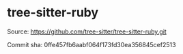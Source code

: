 # tree-sitter-ruby

Source: https://github.com/tree-sitter/tree-sitter-ruby.git

Commit sha: 0ffe457fb6aabf064f173fd30ea356845cef2513
